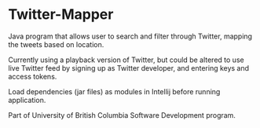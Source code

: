 # Twitter-Mapper
Java program that allows user to search and filter through Twitter, mapping the tweets based on location.

Currently using a playback version of Twitter, but could be altered to use live Twitter feed by signing up as Twitter developer, and entering keys and access tokens.

Load dependencies (jar files) as modules in Intellij before running application. 

Part of University of British Columbia Software Development program.

